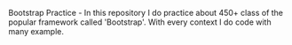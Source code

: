 Bootstrap Practice - In this repository I do practice about 450+ class of the popular framework called 'Bootstrap'. With every context I do code with many example.
